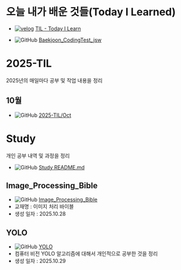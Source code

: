 # 오늘 내가 배운 것들(Today I Learned)

- [![velog](https://img.shields.io/badge/Velog-20C997?style=for-the-badge&logo=Velog&logoColor=white)](https://velog.io/@swoo64/series/TIL-Today-I-Learn) [TIL - Today I Learn](https://velog.io/@swoo64/series/TIL-Today-I-Learn)

- ![GitHub](https://img.shields.io/badge/GitHub-181717?style=for-the-badge&logo=GitHub&logoColor=white) [Baekjoon_CodingTest_jsw](https://github.com/Max-JI64/Baekjoon_CodingTest_jsw)

# 2025-TIL
2025년의 매일마다 공부 및 작업 내용을 정리 
## 10월
-  ![GitHub](https://img.shields.io/badge/GitHub-181717?style=for-the-badge&logo=GitHub&logoColor=white) [2025-TIL/Oct](https://github.com/Max-JI64/Today-I-Learn/blob/main/2025-TIL/Oct/README.md)

# Study
개인 공부 내역 및 과정을 정리
- ![GitHub](https://img.shields.io/badge/GitHub-181717?style=for-the-badge&logo=GitHub&logoColor=white) [Study README.md](https://github.com/Max-JI64/Today-I-Learn/blob/main/Study/README.md)
## Image_Processing_Bible
- ![GitHub](https://img.shields.io/badge/GitHub-181717?style=for-the-badge&logo=GitHub&logoColor=white) [Image_Processing_Bible](https://github.com/Max-JI64/Today-I-Learn/blob/main/Study/Image_Processing_Bible)
- 교재명 : 이미지 처리 바이블
- 생성 일자 : 2025.10.28
## YOLO
- ![GitHub](https://img.shields.io/badge/GitHub-181717?style=for-the-badge&logo=GitHub&logoColor=white) [YOLO](https://github.com/Max-JI64/Today-I-Learn/blob/main/Study/YOLO)
- 컴퓨터 비전 YOLO 알고리즘에 대해서 개인적으로 공부한 것을 정리
- 생성 일자 : 2025.10.29
